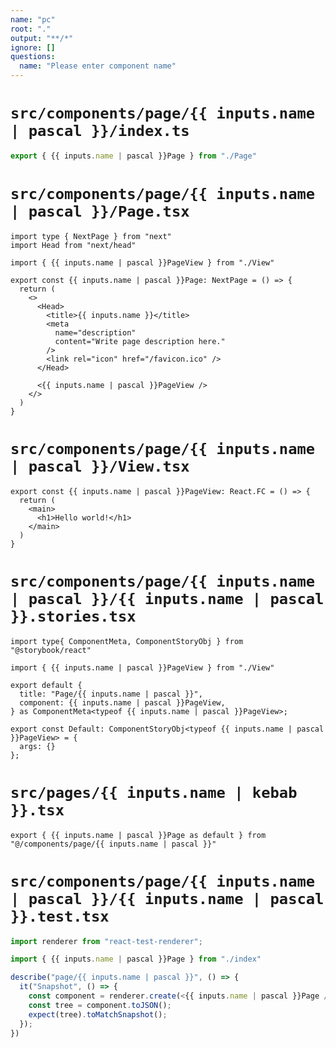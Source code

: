 ```yaml
---
name: "pc"
root: "."
output: "**/*"
ignore: []
questions:
  name: "Please enter component name"
---
```


# `src/components/page/{{ inputs.name | pascal }}/index.ts`

```ts
export { {{ inputs.name | pascal }}Page } from "./Page"
```

# `src/components/page/{{ inputs.name | pascal }}/Page.tsx`

```tsx
import type { NextPage } from "next"
import Head from "next/head"

import { {{ inputs.name | pascal }}PageView } from "./View"

export const {{ inputs.name | pascal }}Page: NextPage = () => {
  return (
    <>
      <Head>
        <title>{{ inputs.name }}</title>
        <meta
          name="description"
          content="Write page description here."
        />
        <link rel="icon" href="/favicon.ico" />
      </Head>

      <{{ inputs.name | pascal }}PageView />
    </>
  )
}
```

# `src/components/page/{{ inputs.name | pascal }}/View.tsx`

```tsx
export const {{ inputs.name | pascal }}PageView: React.FC = () => {
  return (
    <main>
      <h1>Hello world!</h1>
    </main>
  )
}
```

# `src/components/page/{{ inputs.name | pascal }}/{{ inputs.name | pascal }}.stories.tsx`

```tsx
import type{ ComponentMeta, ComponentStoryObj } from "@storybook/react"

import { {{ inputs.name | pascal }}PageView } from "./View"

export default {
  title: "Page/{{ inputs.name | pascal }}",
  component: {{ inputs.name | pascal }}PageView,
} as ComponentMeta<typeof {{ inputs.name | pascal }}PageView>;

export const Default: ComponentStoryObj<typeof {{ inputs.name | pascal }}PageView> = {
  args: {}
};
```

# `src/pages/{{ inputs.name | kebab }}.tsx`

```tsx
export { {{ inputs.name | pascal }}Page as default } from "@/components/page/{{ inputs.name | pascal }}"
```

# `src/components/page/{{ inputs.name | pascal }}/{{ inputs.name | pascal }}.test.tsx`

```ts
import renderer from "react-test-renderer";

import { {{ inputs.name | pascal }}Page } from "./index"

describe("page/{{ inputs.name | pascal }}", () => {
  it("Snapshot", () => {
    const component = renderer.create(<{{ inputs.name | pascal }}Page />);
    const tree = component.toJSON();
    expect(tree).toMatchSnapshot();
  });
})
```
